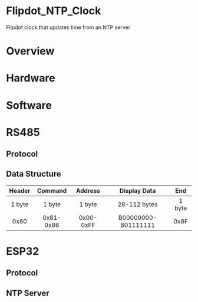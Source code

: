 # Flipdot_NTP_Clock
Flipdot clock that updates time from an NTP server

# Overview


# Hardware

# Software

# RS485
## Protocol
## Data Structure


| Header | Command | Address | Display Data | End |
| :---: | :---: | :---: | :---: | :---: |
| 1 byte | 1 byte | 1 byte | 28-112 bytes | 1 byte |
| 0x80 | 0x81-0x86 | 0x00-0xFF | B00000000-B01111111 | 0x8F |

# ESP32
## Protocol
## NTP Server


